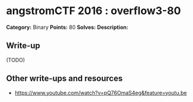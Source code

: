 # angstromCTF 2016 : overflow3-80

**Category:** Binary
**Points:** 80
**Solves:** 
**Description:**

## Write-up

(TODO)

## Other write-ups and resources

* https://www.youtube.com/watch?v=pQ76OmaS4eg&feature=youtu.be
